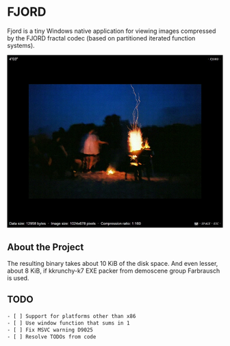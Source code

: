 # FJORD

Fjord is a tiny Windows native application for viewing images compressed by the FJORD fractal codec (based on partitioned iterated function systems). 

![Sample](./doc/fire.jpg)

## About the Project

The resulting binary takes about 10 KiB of the disk space. And even lesser, about 8 KiB, if kkrunchy-k7 EXE packer from demoscene group Farbrausch is used.

## TODO

```
- [ ] Support for platforms other than x86
- [ ] Use window function that sums in 1
- [ ] Fix MSVC warning D9025
- [ ] Resolve TODOs from code
